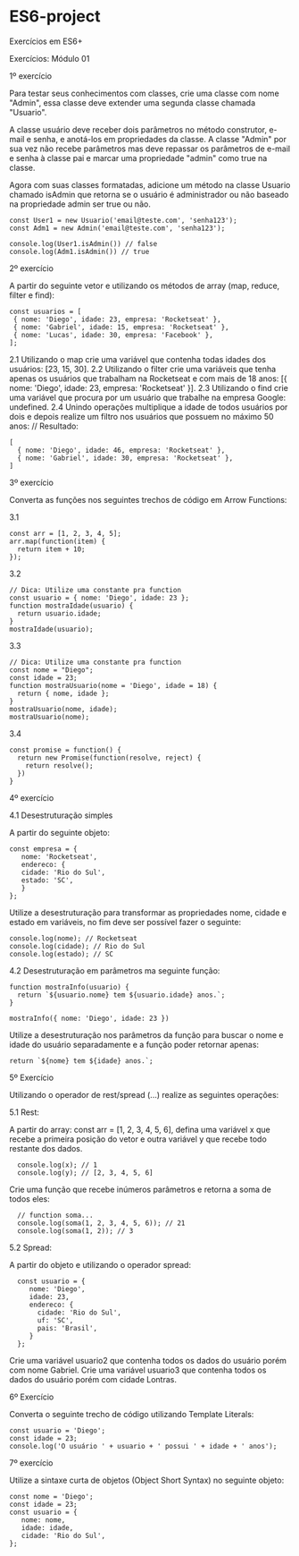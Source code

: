 # ES6-project

Exercícios em ES6+

Exercícios: Módulo 01

1º exercício

Para testar seus conhecimentos com classes, crie uma classe com nome "Admin", essa classe deve
extender uma segunda classe chamada "Usuario".

A classe usuário deve receber dois parâmetros no método construtor, e-mail e senha, e anotá-los
em propriedades da classe. A classe "Admin" por sua vez não recebe parâmetros mas deve
repassar os parâmetros de e-mail e senha à classe pai e marcar uma propriedade "admin" como
true na classe.

Agora com suas classes formatadas, adicione um método na classe Usuario chamado isAdmin que
retorna se o usuário é administrador ou não baseado na propriedade admin ser true ou não.

    const User1 = new Usuario('email@teste.com', 'senha123');
    const Adm1 = new Admin('email@teste.com', 'senha123');
    
    console.log(User1.isAdmin()) // false
    console.log(Adm1.isAdmin()) // true

2º exercício

A partir do seguinte vetor e utilizando os métodos de array (map, reduce, filter e find):

    const usuarios = [
     { nome: 'Diego', idade: 23, empresa: 'Rocketseat' },
     { nome: 'Gabriel', idade: 15, empresa: 'Rocketseat' },
     { nome: 'Lucas', idade: 30, empresa: 'Facebook' },
    ];

  2.1 Utilizando o map crie uma variável que contenha todas idades dos usuários: [23, 15, 30].
  2.2 Utilizando o filter crie uma variáveis que tenha apenas os usuários que trabalham na Rocketseat e com mais de 18 anos: [{ nome: 'Diego', idade: 23, empresa: 'Rocketseat' }].
  2.3 Utilizando o find crie uma variável que procura por um usuário que trabalhe na empresa Google: undefined.
  2.4 Unindo operações multiplique a idade de todos usuários por dois e depois realize um filtro nos usuários que possuem no máximo 50 anos:
      // Resultado:
      
    [
      { nome: 'Diego', idade: 46, empresa: 'Rocketseat' },
      { nome: 'Gabriel', idade: 30, empresa: 'Rocketseat' },
    ]
       
3º exercício

  Converta as funções nos seguintes trechos de código em Arrow Functions:
  
   3.1
  
    const arr = [1, 2, 3, 4, 5];
    arr.map(function(item) {
      return item + 10;
    });
    
   3.2
    
    // Dica: Utilize uma constante pra function
    const usuario = { nome: 'Diego', idade: 23 };
    function mostraIdade(usuario) {
      return usuario.idade;
    }
    mostraIdade(usuario);
    
   3.3
    
    // Dica: Utilize uma constante pra function
    const nome = "Diego";
    const idade = 23;
    function mostraUsuario(nome = 'Diego', idade = 18) {
      return { nome, idade };
    }
    mostraUsuario(nome, idade);
    mostraUsuario(nome);
    
   3.4
    
    const promise = function() {
      return new Promise(function(resolve, reject) {
        return resolve();
      })
    }
    
4º exercício

  4.1 Desestruturação simples
  
   A partir do seguinte objeto:
    
    const empresa = {
       nome: 'Rocketseat',
       endereco: {
       cidade: 'Rio do Sul',
       estado: 'SC',
       }
    };
    
   Utilize a desestruturação para transformar as propriedades nome, cidade e estado em variáveis, no fim deve ser possível fazer o seguinte:
   
    console.log(nome); // Rocketseat
    console.log(cidade); // Rio do Sul
    console.log(estado); // SC
      
  4.2 Desestruturação em parâmetros ma seguinte função:
  
    function mostraInfo(usuario) {
      return `${usuario.nome} tem ${usuario.idade} anos.`;
    }
    
    mostraInfo({ nome: 'Diego', idade: 23 })
  
  Utilize a desestruturação nos parâmetros da função para buscar o nome e idade do usuário separadamente e a função poder retornar apenas:
  
    return `${nome} tem ${idade} anos.`;
  
5º Exercício

  Utilizando o operador de rest/spread (...) realize as seguintes operações:
  
  5.1 Rest:
  
   A partir do array: const arr = [1, 2, 3, 4, 5, 6], defina uma variável x que recebe a primeira posição do vetor e outra variável y que recebe todo restante dos dados.
    
      console.log(x); // 1
      console.log(y); // [2, 3, 4, 5, 6]
      
   Crie uma função que recebe inúmeros parâmetros e retorna a soma de todos eles:
    
      // function soma...
      console.log(soma(1, 2, 3, 4, 5, 6)); // 21
      console.log(soma(1, 2)); // 3
  
  5.2 Spread:
  
   A partir do objeto e utilizando o operador spread:
    
      const usuario = {
         nome: 'Diego',
         idade: 23,
         endereco: {
           cidade: 'Rio do Sul',
           uf: 'SC',
           pais: 'Brasil',
         }
      };
      
   Crie uma variável usuario2 que contenha todos os dados do usuário porém com nome Gabriel.
   Crie uma variável usuario3 que contenha todos os dados do usuário porém com cidade Lontras.
  
6º Exercício

Converta o seguinte trecho de código utilizando Template Literals:

    const usuario = 'Diego';
    const idade = 23;
    console.log('O usuário ' + usuario + ' possui ' + idade + ' anos');

7º exercício

Utilize a sintaxe curta de objetos (Object Short Syntax) no seguinte objeto:

    const nome = 'Diego';
    const idade = 23;
    const usuario = {
       nome: nome,
       idade: idade,
       cidade: 'Rio do Sul',
    };
